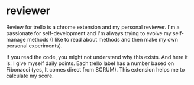 # reviewer
Review for trello is a chrome extension and my personal reviewer. I'm a passionate for self-development and I'm always trying to evolve my self-manage methods (I like to read about methods and then make my own personal experiments). 

If you read the code, you might not understand why this exists. And here it is: I give myself daily points. Each trello label has a number based on Fibonacci (yes, It comes direct from SCRUM). This extension helps me to calculate my score.